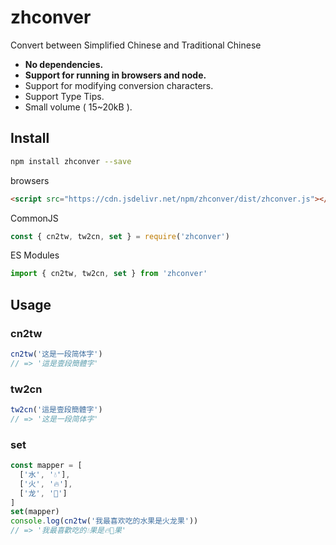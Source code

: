 # zhconver

Convert between Simplified Chinese and Traditional Chinese

- **No dependencies.**
- **Support for running in browsers and node.**
- Support for modifying conversion characters.
- Support Type Tips.
- Small volume ( 15~20kB ).

## Install

```bash
npm install zhconver --save
```

browsers

```html
<script src="https://cdn.jsdelivr.net/npm/zhconver/dist/zhconver.js"></script>
```

CommonJS

```js
const { cn2tw, tw2cn, set } = require('zhconver')
```

ES Modules

```js
import { cn2tw, tw2cn, set } from 'zhconver'
```

## Usage

### cn2tw

```js
cn2tw('这是一段简体字')
// => '這是壹段簡體字'
```

### tw2cn

```js
tw2cn('這是壹段簡體字')
// => '这是一段简体字'
```

### set

```js
const mapper = [
  ['水', '💧'],
  ['火', '🔥'],
  ['龙', '🐉']
]
set(mapper)
console.log(cn2tw('我最喜欢吃的水果是火龙果'))
// => '我最喜歡吃的💧果是🔥🐉果'
```
